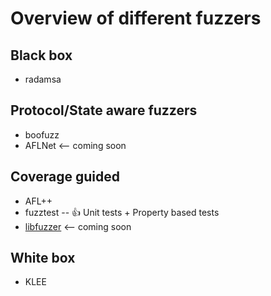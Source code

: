 # Overview of different fuzzers

## Black box

- radamsa

## Protocol/State aware fuzzers

- boofuzz
- AFLNet <-- coming soon

## Coverage guided

- AFL++
- fuzztest -- :+1: Unit tests + Property based tests
- [libfuzzer](https://llvm.org/docs/LibFuzzer.html) <-- coming soon

## White box

- KLEE
